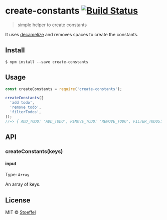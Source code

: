 # create-constants [![Build Status](https://travis-ci.org/stoeffel/create-constants.svg?branch=master)](https://travis-ci.org/stoeffel/create-constants)

> simple helper to create constants

It uses [decamelize](https://github.com/sindresorhus/decamelize) and removes spaces to create the constants.

## Install

```
$ npm install --save create-constants
```


## Usage

```js
const createConstants = require('create-constants');

createConstants([
  'add todo',
  'remove todo',
  'filterTodos',
]);
//=> { ADD_TODO: 'ADD_TODO', REMOVE_TODO: 'REMOVE_TODO', FILTER_TODOS: 'FILTER_TODOS' }
```


## API

### createConstants(keys)

#### input

Type: `Array`

An array of keys.


## License

MIT © [Stoeffel](http://stoeffel.github.io)
